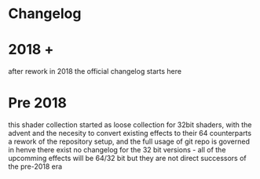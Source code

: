 # Changelog 
 
 # 2018 +
 
 after rework in 2018 the official changelog starts here
 
 
 # Pre 2018 
 
 this shader collection started as loose collection for 32bit shaders, with the advent and the necesity to convert
 existing effects to their 64 counterparts a rework of the repository setup, and the full usage of git repo is governed
 in henve there exist no changelog for the 32 bit versions - all of the upcomming effects will be 64/32 bit but they are
 not direct successors of the pre-2018 era
